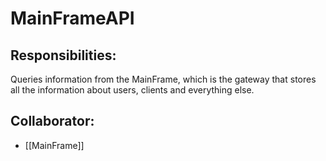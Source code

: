 # MainFrameAPI

## Responsibilities:
Queries information from the MainFrame, which is the gateway that stores all the information about users, clients and everything else.

## Collaborator:
- [[MainFrame]]




